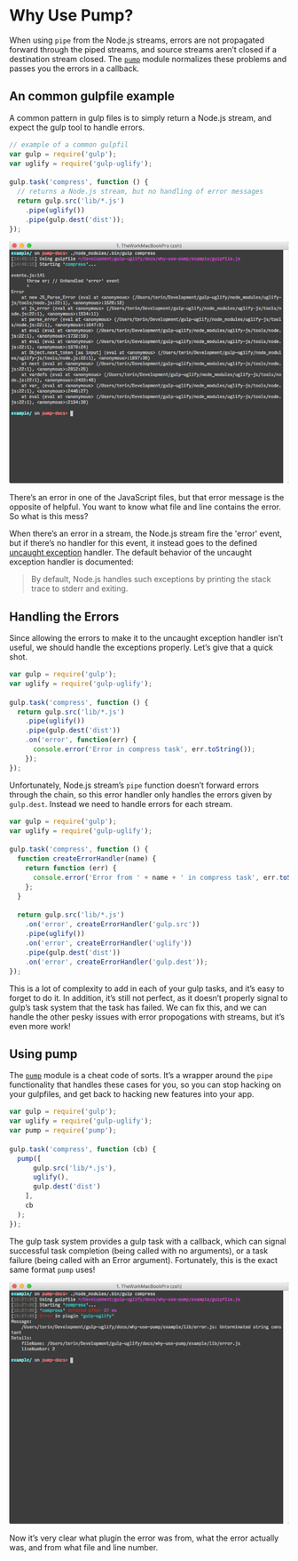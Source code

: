 # Why Use Pump?

When using `pipe` from the Node.js streams, errors are not propagated forward
through the piped streams, and source streams aren’t closed if a destination
stream closed. The [`pump`][pump] module normalizes these problems and passes
you the errors in a callback.

## An common gulpfile example

A common pattern in gulp files is to simply return a Node.js stream, and expect
the gulp tool to handle errors.

```javascript
// example of a common gulpfil
var gulp = require('gulp');
var uglify = require('gulp-uglify');

gulp.task('compress', function () {
  // returns a Node.js stream, but no handling of error messages
  return gulp.src('lib/*.js')
    .pipe(uglify())
    .pipe(gulp.dest('dist'));
});
```

![pipe error](pipe-error.png)

There’s an error in one of the JavaScript files, but that error message is the
opposite of helpful. You want to know what file and line contains the error. So
what is this mess?

When there’s an error in a stream, the Node.js stream fire the 'error' event,
but if there’s no handler for this event, it instead goes to the defined
[uncaught exception][uncaughtException] handler. The default behavior of the
uncaught exception handler is documented:

> By default, Node.js handles such exceptions by printing the stack trace to
> stderr and exiting.

## Handling the Errors

Since allowing the errors to make it to the uncaught exception handler isn’t
useful, we should handle the exceptions properly. Let’s give that a quick shot.

```javascript
var gulp = require('gulp');
var uglify = require('gulp-uglify');

gulp.task('compress', function () {
  return gulp.src('lib/*.js')
    .pipe(uglify())
    .pipe(gulp.dest('dist'))
    .on('error', function(err) {
      console.error('Error in compress task', err.toString());
    });
});
```

Unfortunately, Node.js stream’s `pipe` function doesn’t forward errors through
the chain, so this error handler only handles the errors given by
`gulp.dest`. Instead we need to handle errors for each stream.

```javascript
var gulp = require('gulp');
var uglify = require('gulp-uglify');

gulp.task('compress', function () {
  function createErrorHandler(name) {
    return function (err) {
      console.error('Error from ' + name + ' in compress task', err.toString());
    };
  }

  return gulp.src('lib/*.js')
    .on('error', createErrorHandler('gulp.src'))
    .pipe(uglify())
    .on('error', createErrorHandler('uglify'))
    .pipe(gulp.dest('dist'))
    .on('error', createErrorHandler('gulp.dest'));
});
```

This is a lot of complexity to add in each of your gulp tasks, and it’s easy to
forget to do it. In addition, it’s still not perfect, as it doesn’t properly
signal to gulp’s task system that the task has failed. We can fix this, and we
can handle the other pesky issues with error propogations with streams, but it’s
even more work!

## Using pump

The [`pump`][pump] module is a cheat code of sorts. It’s a wrapper around the
`pipe` functionality that handles these cases for you, so you can stop hacking
on your gulpfiles, and get back to hacking new features into your app.

```javascript
var gulp = require('gulp');
var uglify = require('gulp-uglify');
var pump = require('pump');

gulp.task('compress', function (cb) {
  pump([
      gulp.src('lib/*.js'),
      uglify(),
      gulp.dest('dist')
    ],
    cb
  );
});
```

The gulp task system provides a gulp task with a callback, which can signal
successful task completion (being called with no arguments), or a task failure
(being called with an Error argument). Fortunately, this is the exact same
format `pump` uses!

![pump error](pump-error.png)

Now it’s very clear what plugin the error was from, what the error actually was,
and from what file and line number.

[pump]: https://github.com/mafintosh/pump
[uncaughtException]: https://nodejs.org/api/process.html#process_event_uncaughtexception
